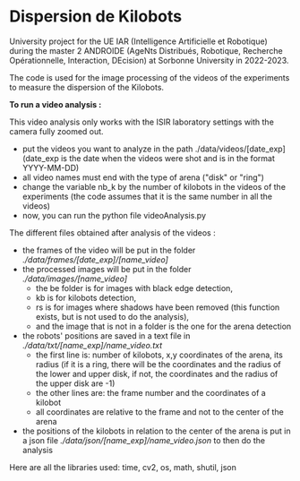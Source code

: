# Dispersion de Kilobots 

University project for the UE IAR (Intelligence Artificielle et Robotique) during the master 2 ANDROIDE (AgeNts Distribués, Robotique, Recherche Opérationnelle, Interaction, DEcision)
at Sorbonne University in 2022-2023.

The code is used for the image processing of the videos of the experiments to measure the dispersion of the Kilobots. 

**To run a video analysis :**

This video analysis only works with the ISIR laboratory settings with the camera fully zoomed out.

- put the videos you want to analyze in the path ./data/videos/[date_exp] (date_exp is the date when the videos were shot and is in the format YYYY-MM-DD)
- all video names must end with the type of arena ("disk" or "ring")
- change the variable nb_k by the number of kilobots in the videos of the experiments (the code assumes that it is the same number in all the videos)
- now, you can run the python file videoAnalysis.py

The different files obtained after analysis of the videos :

- the frames of the video will be put in the folder *./data/frames/[date_exp]/[name_video]*
- the processed images will be put in the folder *./data/images/[name_video]*
  - the be folder is for images with black edge detection,
  - kb is for kilobots detection,
  - rs is for images where shadows have been removed (this function exists, but is not used to do the analysis),
  - and the image that is not in a folder is the one for the arena detection
- the robots' positions are saved in a text file in *./data/txt/[name_exp]/name_video.txt*
  - the first line is: number of kilobots, x,y coordinates of the arena, its radius (if it is a ring, there will be the coordinates and the radius of the lower and upper disk, if not, the coordinates and the radius of the upper disk are -1)
  - the other lines are: the frame number and the coordinates of a kilobot
  - all coordinates are relative to the frame and not to the center of the arena
- the positions of the kilobots in relation to the center of the arena is put in a json file *./data/json/[name_exp]/name_video.json* to then do the analysis

Here are all the libraries used: time, cv2, os, math, shutil, json